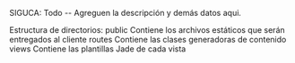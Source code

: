 SIGUCA: Todo -- Agreguen la descripción y demás datos aqui.

Estructura de directorios:
	public
		Contiene los archivos estáticos que serán entregados al cliente
	routes
		Contiene las clases generadoras de contenido
	views
		Contiene las plantillas Jade de cada vista

